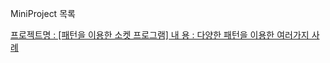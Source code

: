 MiniProject 목록

<a href="https://github.com/simjunbo/PatternPlayGround">
프로젝트명 : [패턴을 이용한 소켓 프로그램]
내 용 : 다양한 패턴을 이용한 여러가지 사례
</img>
</a>

